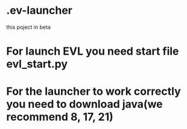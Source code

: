 # .ev-launcher

this poject in beta
# For launch EVL you need start file evl_start.py

# For the launcher to work correctly you need to download java(we recommend 8, 17, 21)
